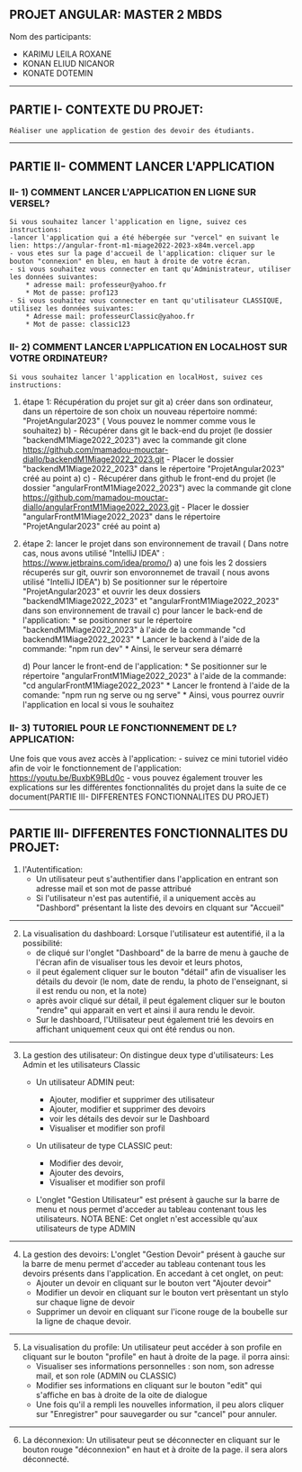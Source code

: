 ## PROJET ANGULAR: MASTER 2 MBDS
 Nom des participants:
- KARIMU LEILA ROXANE
- KONAN ELIUD NICANOR
- KONATE DOTEMIN

************************************************************************************************************************

## PARTIE I- CONTEXTE DU PROJET: 
	Réaliser une application de gestion des devoir des étudiants.

************************************************************************************************************************

## PARTIE II- COMMENT LANCER L'APPLICATION

### II- 1) COMMENT LANCER L'APPLICATION EN LIGNE SUR VERSEL?
	Si vous souhaitez lancer l'application en ligne, suivez ces instructions:
	-lancer l'application qui a été hébergée sur "vercel" en suivant le lien: https://angular-front-m1-miage2022-2023-x84m.vercel.app
	- vous etes sur la page d'accueil de l'application: cliquer sur le bouton "connexion" en bleu, en haut à droite de votre écran. 
	- si vous souhaitez vous connecter en tant qu'Administrateur, utiliser les données suivantes:
		* adresse mail: professeur@yahoo.fr
		* Mot de passe: prof123
	- Si vous souhaitez vous connecter en tant qu'utilisateur CLASSIQUE, utilisez les données suivantes:
		* Adresse mail: professeurClassic@yahoo.fr
		* Mot de passe: classic123

### II- 2) COMMENT LANCER L'APPLICATION EN LOCALHOST SUR VOTRE ORDINATEUR?
	Si vous souhaitez lancer l'application en localHost, suivez ces instructions:

1) étape 1: Récupération du projet sur git
	a) créer dans son ordinateur, dans un répertoire de son choix un nouveau répertoire nommé: "ProjetAngular2023" ( Vous pouvez le nommer comme vous le souhaitez)
	b) - Récupérer dans git le back-end du projet (le dossier "backendM1Miage2022_2023") avec la commande git clone https://github.com/mamadou-mouctar-diallo/backendM1Miage2022_2023.git
	   - Placer le dossier "backendM1Miage2022_2023" dans le répertoire "ProjetAngular2023" créé au point a)
	c) - Récupérer dans github le front-end du projet (le dossier "angularFrontM1Miage2022_2023") avec la commande git clone https://github.com/mamadou-mouctar-diallo/angularFrontM1Miage2022_2023.git
	   - Placer le dossier "angularFrontM1Miage2022_2023" dans le répertoire "ProjetAngular2023" créé au point a)

2) étape 2: lancer le projet dans son environnement de travail ( Dans notre cas, nous avons utilisé "IntelliJ IDEA" : https://www.jetbrains.com/idea/promo/)
	a) une fois les 2 dossiers récuperés sur git, ouvrir son envoronnemet de travail ( nous avons utilisé "IntelliJ IDEA")
      b) Se positionner sur le répertoire "ProjetAngular2023" et ouvrir les deux dossiers "backendM1Miage2022_2023" et "angularFrontM1Miage2022_2023" dans son environnement de travail
	c) pour lancer le back-end de l'application: 
		* se positionner sur le répertoire "backendM1Miage2022_2023" à l'aide de la commande "cd backendM1Miage2022_2023"
		* Lancer le backend à l'aide de la commande: "npm run dev" 
		* Ainsi, le serveur sera démarré

	d) Pour lancer le front-end de l'application: 
		* Se positionner sur le répertoire "angularFrontM1Miage2022_2023" à l'aide de la commande: "cd angularFrontM1Miage2022_2023"
		* Lancer le frontend à l'aide de la comande: "npm run ng serve ou ng serve"
		* Ainsi, vous pourrez ouvrir l'application en local si vous le souhaitez

### II- 3) TUTORIEL POUR LE FONCTIONNEMENT DE L?APPLICATION:	
Une fois que vous avez accès à l'application:
	- suivez ce mini tutoriel vidéo afin de voir le fonctionnement de l'application: https://youtu.be/BuxbK9BLd0c
	- vous pouvez également trouver les explications sur les différentes fonctionnalités du projet dans la suite de ce document(PARTIE III- DIFFERENTES FONCTIONNALITES DU PROJET)


*************************************************************************************************************************
## PARTIE III- DIFFERENTES FONCTIONNALITES DU PROJET:
 
1) l'Autentification: 
	- Un utilisateur peut s'authentifier dans l'application en entrant son adresse mail et son mot de passe attribué
	- Si l'utilisateur n'est pas autentifié, il a uniquement accès au "Dashbord" présentant la liste des devoirs en clquant sur "Accueil"

**************

2) La visualisation du dashboard:
Lorsque l'utilisateur est autentifié, il a la possibilité:
	- de cliqué sur l'onglet "Dashboard" de la barre de menu à gauche de l'écran afin de visualiser tous les devoir et leurs photos,
	- il peut également cliquer sur le bouton "détail" afin de visualiser les détails du devoir (le nom, date de rendu, la photo de l'enseignant, si il est rendu ou non, et la note)
	- après avoir cliqué sur détail, il peut également cliquer sur le bouton "rendre" qui apparait en vert et ainsi il aura rendu le devoir.
	- Sur le dashboard, l'Utilisateur peut également trié les devoirs en affichant uniquement ceux qui ont été rendus ou non.

***************

3) La gestion des utilisateur:
On distingue deux type d'utilisateurs: Les Admin et les utilisateurs Classic
	* Un utilisateur ADMIN peut:
		- Ajouter, modifier et supprimer des utilisateur
		- Ajouter, modifier et supprimer des devoirs
		- voir les détails des devoir sur le Dashboard
		- Visualiser et modifier son profil
	* Un utilisateur de type CLASSIC peut:
		- Modifier des devoir,
		- Ajouter des devoirs, 
		- Visualiser et modifier son profil

	* L'onglet "Gestion Utilisateur" est présent à gauche sur la barre de menu et nous permet d'acceder au tableau contenant tous les utilisateurs.
      NOTA BENE: Cet onglet n'est accessible qu'aux utilisateurs de type ADMIN

****************

4) La gestion des devoirs: 
L'onglet "Gestion Devoir" présent à gauche sur la barre de menu permet d'acceder au tableau contenant tous les devoirs présents dans l'application.
En accedant à cet onglet, on peut:
	- Ajouter un devoir en cliquant sur le bouton vert "Ajouter devoir"
	- Modifier un devoir en cliquant sur le bouton vert prèsentant un stylo sur chaque ligne de devoir
	- Supprimer un devoir en cliquant sur l'icone rouge de la boubelle sur la ligne de chaque devoir.

****************

5) La visualisation du profile:
Un utilisateur peut accéder à son profile en cliquant sur le bouton "profile" en haut à droite de la page. il porra ainsi:
	- Visualiser ses informations personnelles : son nom, son adresse mail, et son role (ADMIN ou CLASSIC)
	- Modifier ses informations en cliquant sur le bouton "edit" qui s'affiche en bas à droite de la oite de dialogue
	- Une fois qu'il a rempli les nouvelles information, il peu alors cliquer sur "Enregistrer" pour sauvegarder ou sur "cancel" pour annuler.

*************

6) La déconnexion:
Un utilisateur peut se déconnecter en cliquant sur le bouton rouge "déconnexion" en haut et à droite de la page. il sera alors déconnecté.
